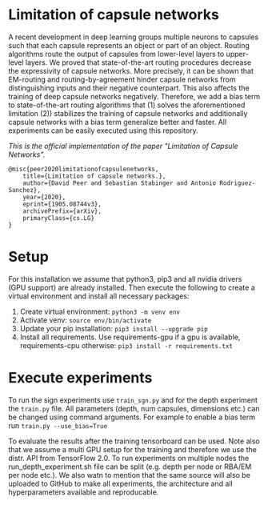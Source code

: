 # Limitation of capsule networks
A recent development in deep learning groups multiple neurons to capsules such that each capsule represents an object or part of an object. Routing algorithms route the output of capsules from lower-level layers to upper-level layers. We proved that state-of-the-art routing procedures decrease the expressivity of capsule networks. More precisely, it can be shown that EM-routing and routing-by-agreement hinder capsule networks from distinguishing inputs and their negative counterpart. This also affects the training of deep capsule networks negatively. Therefore, we add a bias term to state-of-the-art routing algorithms that (1) solves the aforementioned limitation (2)) stabilizes the training of capsule networks and additionally capsule networks with a bias term generalize better and faster. All experiments can be easily executed using this repository.

*This is the official implementation of the paper "Limitation of Capsule Networks".*

    @misc{peer2020limitationofcapsulenetworks,
        title={Limitation of capsule networks.},
        author={David Peer and Sebastian Stabinger and Antonio Rodriguez-Sanchez},
        year={2020},
        eprint={1905.08744v3},
        archivePrefix={arXiv},
        primaryClass={cs.LG}
    }


# Setup
For this installation we assume that python3, pip3 and all nvidia drivers
(GPU support) are already installed. Then execute the following
to create a virtual environment and install all necessary packages:

1. Create virtual environment: ```python3 -m venv env```
2. Activate venv: ```source env/bin/activate```
3. Update your pip installation: ```pip3 install --upgrade pip```
4. Install all requirements. Use requirements-gpu if a gpu is available, requirements-cpu otherwise: ```pip3 install -r requirements.txt```


# Execute experiments
To run the sign experiments use ```train_sgn.py``` and for the depth 
experiment the ```train.py``` file. All parameters (depth, num capsules, 
dimensions etc.) can be changed using command arguments. For example to 
enable a bias term run ```train.py --use_bias=True```

To evaluate the results after the training tensorboard can be used.
Note also that we assume a multi GPU setup for the training and therefore we use the 
distr. API from TensorFlow 2.0. To run experiments on multiple nodes the run_depth_experiment.sh
file can be split (e.g. depth per node or RBA/EM per node etc.). 
We also watn to mention that the same source will also be uploaded 
to GitHub to make all experiments, the architecture and all hyperparameters available and
reproducable.
